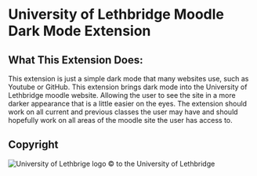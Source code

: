 # University of Lethbridge Moodle Dark Mode Extension

## What This Extension Does:

This extension is just a simple dark mode that many websites use, such as Youtube or GitHub. This extension brings dark mode into the University of Lethbridge moodle website. Allowing the user to see the site in a more darker appearance that is a little easier on the eyes. The extension should work on all current and previous classes the user may have and should hopefully work on all areas of the moodle site the user has access to.

## Copyright

![University of Lethbrige logo](https://www.ulethbridge.ca/unews/sites/default/files/university_logo.png) © to the University of Lethbridge